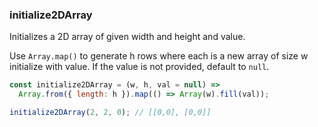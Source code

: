 ### initialize2DArray

Initializes a 2D array of given width and height and value.

Use `Array.map()` to generate h rows where each is a new array of size w initialize with value. If the value is not provided, default to `null`.

```js
const initialize2DArray = (w, h, val = null) =>
  Array.from({ length: h }).map(() => Array(w).fill(val));
```

```js
initialize2DArray(2, 2, 0); // [[0,0], [0,0]]
```
